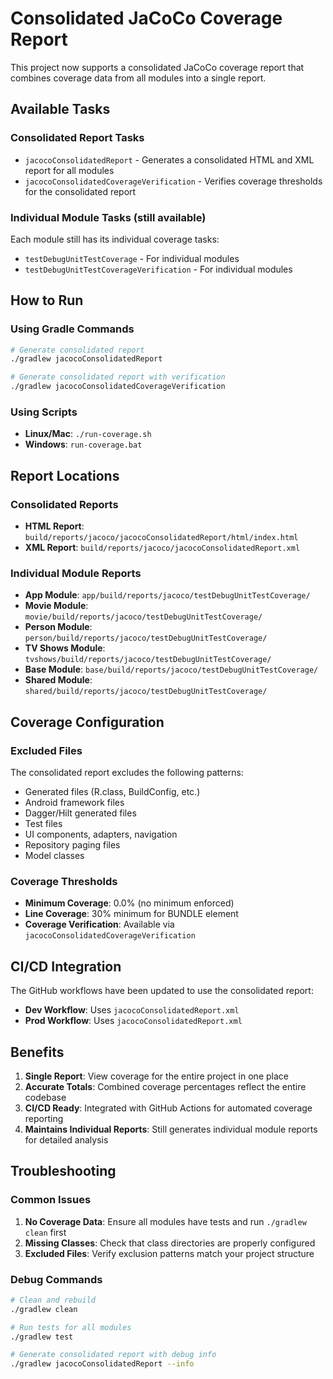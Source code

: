 # Consolidated JaCoCo Coverage Report

This project now supports a consolidated JaCoCo coverage report that combines coverage data from all modules into a single report.

## Available Tasks

### Consolidated Report Tasks
- `jacocoConsolidatedReport` - Generates a consolidated HTML and XML report for all modules
- `jacocoConsolidatedCoverageVerification` - Verifies coverage thresholds for the consolidated report

### Individual Module Tasks (still available)
Each module still has its individual coverage tasks:
- `testDebugUnitTestCoverage` - For individual modules
- `testDebugUnitTestCoverageVerification` - For individual modules

## How to Run

### Using Gradle Commands
```bash
# Generate consolidated report
./gradlew jacocoConsolidatedReport

# Generate consolidated report with verification
./gradlew jacocoConsolidatedCoverageVerification
```

### Using Scripts
- **Linux/Mac**: `./run-coverage.sh`
- **Windows**: `run-coverage.bat`

## Report Locations

### Consolidated Reports
- **HTML Report**: `build/reports/jacoco/jacocoConsolidatedReport/html/index.html`
- **XML Report**: `build/reports/jacoco/jacocoConsolidatedReport.xml`

### Individual Module Reports
- **App Module**: `app/build/reports/jacoco/testDebugUnitTestCoverage/`
- **Movie Module**: `movie/build/reports/jacoco/testDebugUnitTestCoverage/`
- **Person Module**: `person/build/reports/jacoco/testDebugUnitTestCoverage/`
- **TV Shows Module**: `tvshows/build/reports/jacoco/testDebugUnitTestCoverage/`
- **Base Module**: `base/build/reports/jacoco/testDebugUnitTestCoverage/`
- **Shared Module**: `shared/build/reports/jacoco/testDebugUnitTestCoverage/`

## Coverage Configuration

### Excluded Files
The consolidated report excludes the following patterns:
- Generated files (R.class, BuildConfig, etc.)
- Android framework files
- Dagger/Hilt generated files
- Test files
- UI components, adapters, navigation
- Repository paging files
- Model classes

### Coverage Thresholds
- **Minimum Coverage**: 0.0% (no minimum enforced)
- **Line Coverage**: 30% minimum for BUNDLE element
- **Coverage Verification**: Available via `jacocoConsolidatedCoverageVerification`

## CI/CD Integration

The GitHub workflows have been updated to use the consolidated report:
- **Dev Workflow**: Uses `jacocoConsolidatedReport.xml`
- **Prod Workflow**: Uses `jacocoConsolidatedReport.xml`

## Benefits

1. **Single Report**: View coverage for the entire project in one place
2. **Accurate Totals**: Combined coverage percentages reflect the entire codebase
3. **CI/CD Ready**: Integrated with GitHub Actions for automated coverage reporting
4. **Maintains Individual Reports**: Still generates individual module reports for detailed analysis

## Troubleshooting

### Common Issues

1. **No Coverage Data**: Ensure all modules have tests and run `./gradlew clean` first
2. **Missing Classes**: Check that class directories are properly configured
3. **Excluded Files**: Verify exclusion patterns match your project structure

### Debug Commands
```bash
# Clean and rebuild
./gradlew clean

# Run tests for all modules
./gradlew test

# Generate consolidated report with debug info
./gradlew jacocoConsolidatedReport --info
``` 